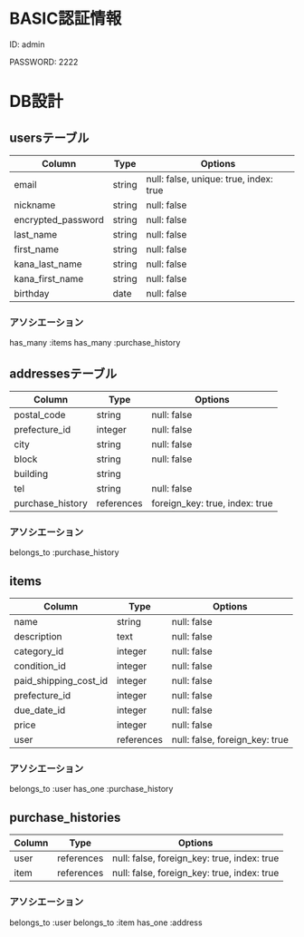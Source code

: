 # BASIC認証情報  
ID: admin

PASSWORD: 2222


# DB設計
## usersテーブル
|Column|Type|Options|
|------|----|-------|
|email|string|null: false, unique: true, index: true|
|nickname|string|null: false|
|encrypted_password|string|null: false|
|last_name|string|null: false|
|first_name|string|null: false|
|kana_last_name|string|null: false|
|kana_first_name|string|null: false|
|birthday|date|null: false|
### アソシエーション
 has_many :items
 has_many :purchase_history



## addressesテーブル
|Column|Type|Options|
|------|----|-------|
|postal_code|string|null: false|
|prefecture_id|integer|null: false|
|city|string|null: false|
|block|string|null: false|
|building|string||
|tel|string|null: false|
|purchase_history|references|foreign_key: true, index: true|
### アソシエーション
belongs_to :purchase_history

## items
|Column|Type|Options|
|------|----|-------|
|name|string|null: false|
|description|text|null: false|
|category_id|integer|null: false|
|condition_id|integer|null: false|
|paid_shipping_cost_id|integer|null: false|
|prefecture_id|integer|null: false|
|due_date_id|integer|null: false|
|price|integer|null: false|
|user|references|null: false, foreign_key: true|
### アソシエーション
 belongs_to :user
 has_one :purchase_history
 
## purchase_histories
|Column|Type|Options|
|------|----|-------|
|user|references|null: false, foreign_key: true, index: true|
|item|references|null: false, foreign_key: true, index: true|
### アソシエーション
 belongs_to :user
 belongs_to :item
 has_one :address



 

